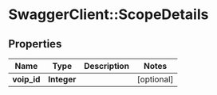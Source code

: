 # SwaggerClient::ScopeDetails

## Properties
Name | Type | Description | Notes
------------ | ------------- | ------------- | -------------
**voip_id** | **Integer** |  | [optional] 


